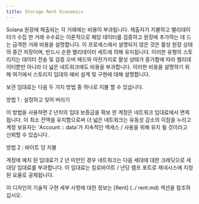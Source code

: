 ```yaml
---
title: Storage Rent Economics
---
```


Solana 원장에 제출되는 각 거래에는 비용이 부과됩니다. 제출자가 지불하고 밸리데이터가 수집 한 거래 수수료는 이론적으로 해당 데이터를 검증하고 원장에 추가하는 데 드는 급격한 거래 비용을 설명합니다. 이 프로세스에서 설명되지 않은 것은 활성 원장 상태의 중간 저장이며, 반드시 순환 밸리데이터 세트에 의해 유지됩니다. 이러한 유형의 스토리지는 데이터 전송 및 검증 오버 헤드와 마찬가지로 활성 상태가 증가함에 따라 밸리데이터뿐만 아니라 더 넓은 네트워크에도 비용을 부과합니다. 이러한 비용을 설명하기 위해 여기에서 스토리지 임대의 예비 설계 및 구현에 대해 설명합니다.

보관 임대료는 다음 두 가지 방법 중 하나로 지불 할 수 있습니다.

방법 1 : 설정하고 잊어 버리기

이 방법을 사용하면 2 년치의 임대 보증금을 확보 한 계정은 네트워크 임대료에서 면제됩니다. 이 최소 잔액을 유지함으로써 더 넓은 네트워크는 유동성 감소의 이점을 누리고 계정 보유자는 'Account :: data'가 지속적인 액세스 / 사용을 위해 유지 될 것이라고 신뢰할 수 있습니다.

방법 2 : 바이트 당 지불

계정에 예치 된 임대료가 2 년 미만인 경우 네트워크는 다음 세대에 대한 크레딧으로 세대당 임대료를 부과합니다. 이 임대료는 킬로바이트 / 년당 램프 포트로 제네시스에 지정된 요율로 공제됩니다.

이 디자인의 기술적 구현 세부 사항에 대한 정보는 \[Rent\] (../ rent.md) 섹션을 참조하십시오.
